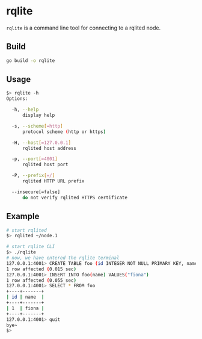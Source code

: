 # rqlite

`rqlite` is a command line tool for connecting to a rqlited node.

## Build

```sh
go build -o rqlite
```

## Usage

```sh
$> rqlite -h
Options:

  -h, --help
      display help

  -s, --scheme[=http]
      protocol scheme (http or https)

  -H, --host[=127.0.0.1]
      rqlited host address

  -p, --port[=4001]
      rqlited host port

  -P, --prefix[=/]
      rqlited HTTP URL prefix

  --insecure[=false]
      do not verify rqlited HTTPS certificate
```

## Example

```sh
# start rqlited
$> rqlited ~/node.1

# start rqlite CLI
$> ./rqlite
# now, we have entered the rqlite terminal
127.0.0.1:4001> CREATE TABLE foo (id INTEGER NOT NULL PRIMARY KEY, name TEXT)
1 row affected (0.015 sec)
127.0.0.1:4001> INSERT INTO foo(name) VALUES("fiona")
1 row affected (0.055 sec)
127.0.0.1:4001> SELECT * FROM foo
+----+-------+
| id | name  |
+----+-------+
| 1  | fiona |
+----+-------+
127.0.0.1:4001> quit
bye~
$>
```
